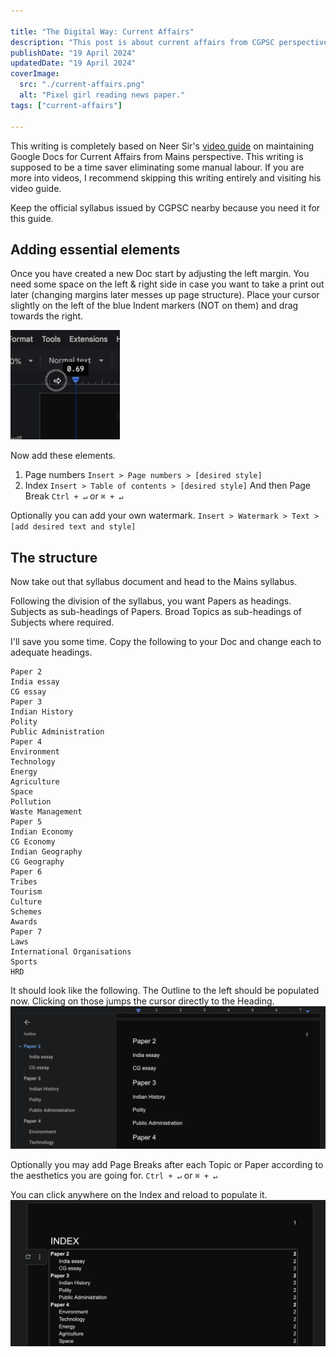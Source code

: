 ```yaml
---

title: "The Digital Way: Current Affairs"
description: "This post is about current affairs from CGPSC perspective."
publishDate: "19 April 2024"
updatedDate: "19 April 2024"
coverImage:
  src: "./current-affairs.png"
  alt: "Pixel girl reading news paper."
tags: ["current-affairs"]

---
```

This writing is completely based on Neer Sir's [video guide](https://www.youtube.com/watch?v=QZUoyk9AMcM) on maintaining Google Docs for Current Affairs from Mains perspective.
This writing is supposed to be a time saver eliminating some manual labour. If you are more into videos, I recommend skipping this writing entirely and visiting his video guide.

Keep the official syllabus issued by CGPSC nearby because you need it for this guide.

## Adding essential elements
Once you have created a new Doc start by adjusting the left margin. You need some space on the left & right side in case you want to take a print out later (changing margins later messes up page structure). Place your cursor slightly on the left of the blue Indent markers (NOT on them) and drag towards the right.

![indent shift](./indent.gif)

Now add these elements.
1. Page numbers `Insert > Page numbers > [desired style]`
2. Index `Insert > Table of contents > [desired style]` And then Page Break `Ctrl + ↵` or `⌘ + ↵`

Optionally you can add your own watermark.
`Insert > Watermark > Text > [add desired text and style]`


## The structure
Now take out that syllabus document and head to the Mains syllabus.

Following the division of the syllabus, you want Papers as headings. Subjects as sub-headings of Papers. Broad Topics as sub-headings of Subjects where required.

I'll save you some time. Copy the following to your Doc and change each to adequate headings.

```
Paper 2
India essay
CG essay
Paper 3
Indian History
Polity
Public Administration
Paper 4
Environment
Technology
Energy
Agriculture
Space
Pollution
Waste Management
Paper 5
Indian Economy
CG Economy
Indian Geography
CG Geography
Paper 6
Tribes
Tourism
Culture
Schemes
Awards
Paper 7
Laws
International Organisations
Sports
HRD
```

It should look like the following. The Outline to the left should be populated now. Clicking on those jumps the cursor directly to the Heading.
![Structure](./ss1.png)

Optionally you may add Page Breaks after each Topic or Paper according to the aesthetics you are going for. `Ctrl + ↵` or `⌘ + ↵`

You can click anywhere on the Index and reload to populate it.
![Index reload](./ss2.png)